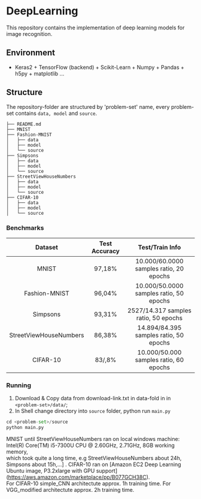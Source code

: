 # DeepLearning
This repository contains the implementation of deep learning models for image recognition.

## Environment
- Keras2 + TensorFlow (backend) + Scikit-Learn + Numpy + Pandas + h5py + matplotlib ...

## Structure

The repository-folder are structured by 'problem-set' name, every problem-set contains `data, model` and `source`.

```
├── README.md
├── MNIST
├── Fashion-MNIST
│   ├── data
│   ├── model
│   └── source
├── Simpsons
│   ├── data
│   ├── model
│   └── source
├── StreetViewHouseNumbers
│   ├── data
│   ├── model
│   └── source
├── CIFAR-10
│   ├── data
│   ├── model
│   └── source
```

### Benchmarks

|         Dataset         | Test Accuracy |             Test/Train Info              			|
| :---------------------: | :-----------: | :--------------------------------------: 			|
|          MNIST          |      97,18%   |      10.000/60.0000 samples ratio, 20 epochs        |
|      Fashion-MNIST      |      96,04%   |  	 10.000/50.0000 samples ratio, 50 epochs 		|
| 		 Simpsons		  |      93,31%   |      2527/14.317	samples ratio, 50 epochs		|
|  StreetViewHouseNumbers |      86,38%   | 	 14.894/84.395	samples ratio, 50 epochs	 	|
|  		  CIFAR-10 		  |      83/,8%   | 	 10.000/50.000	samples ratio, 60 epochs	 	|



### Running

1. Download & Copy data from download-link.txt in data-fold in  in `<problem-set>/data/`;
2. In Shell change directory into `source` folder, python run `main.py`

```python
cd <problem-set>/source
python main.py
```
  

MNIST until StreetViewHouseNumbers ran on local windows machine:  
Intel(R) Core(TM) i5-7300U CPU @ 2.60GHz, 2.71GHz, 8GB working memory,  
which took quite a long time, e.g StreetViewHouseNumbers about 24h, Simpsons about 15h,...] . 
CIFAR-10 ran on [Amazon EC2 Deep Learning Ubuntu image, P3.2xlarge with GPU support] (https://aws.amazon.com/marketplace/pp/B077GCH38C).  
For CIFAR-10 simple_CNN architectute approx. 1h training time. For VGG_modified architectute approx. 2h training time.
